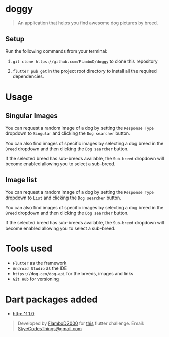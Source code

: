 # doggy

> An application that helps you find awesome dog pictures by breed. <br />


## Setup

Run the following commands from your terminal:

1) `git clone https://github.com/FlamboD/doggy` to clone this repository

2) `flutter pub get` in the project root directory to install all the required dependencies.


# Usage

## Singular Images

You can request a random image of a dog by setting the `Response Type` dropdown to `Singular` and clicking the `Dog searcher` button.

You can also find images of specific images by selecting a dog breed in the `Breed` dropdown and then clicking the `Dog searcher` button.

If the selected breed has sub-breeds available, the `Sub-breed` dropdown will become enabled allowing you to select a sub-breed.

## Image list

You can request a random image of a dog by setting the `Response Type` dropdown to `List` and clicking the `Dog searcher` button.

You can also find images of specific images by selecting a dog breed in the `Breed` dropdown and then clicking the `Dog searcher` button.

If the selected breed has sub-breeds available, the `Sub-breed` dropdown will become enabled allowing you to select a sub-breed.

# Tools used

- `Flutter` as the framework
- `Android Studio` as the IDE
- `https://dog.ceo/dog-api` for the breeds, images and links
- `Git Hub` for versioning

# Dart packages added

- [http: ^1.1.0](https://pub.dev/packages/http)

> Developed by [FlamboD2000](https://github.com/FlamboD) for [this](https://github.com/andreaperinu/flutter-challenge) flutter challenge.
> Email: SkyeCodesThings@gmail.com
